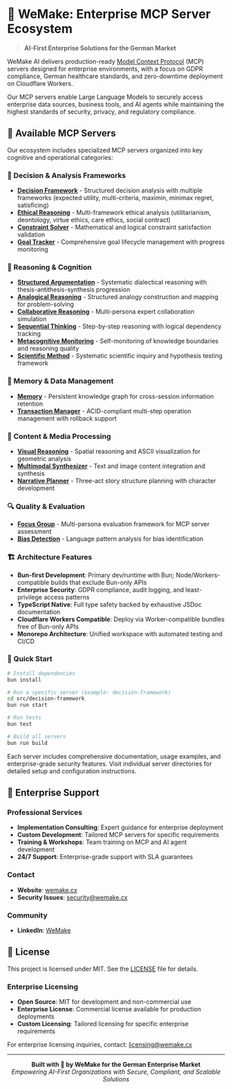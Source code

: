 # 💙 WeMake: Enterprise MCP Server Ecosystem

> **AI-First Enterprise Solutions for the German Market**

WeMake AI delivers production-ready [Model Context Protocol](https://modelcontextprotocol.io/) (MCP) servers designed
for enterprise environments, with a focus on GDPR compliance, German healthcare standards, and zero-downtime deployment
on Cloudflare Workers.

Our MCP servers enable Large Language Models to securely access enterprise data sources, business tools, and AI agents
while maintaining the highest standards of security, privacy, and regulatory compliance.

## 🧠 Available MCP Servers

Our ecosystem includes specialized MCP servers organized into key cognitive and operational categories:

### 🎯 Decision & Analysis Frameworks

- **[Decision Framework](src/decision-framework/)** - Structured decision analysis with multiple frameworks (expected
  utility, multi-criteria, maximin, minimax regret, satisficing)
- **[Ethical Reasoning](src/ethical-reasoning/)** - Multi-framework ethical analysis (utilitarianism, deontology, virtue
  ethics, care ethics, social contract)
- **[Constraint Solver](src/constraint-solver/)** - Mathematical and logical constraint satisfaction validation
- **[Goal Tracker](src/goal-tracker/)** - Comprehensive goal lifecycle management with progress monitoring

### 🧩 Reasoning & Cognition

- **[Structured Argumentation](src/structured-argumentation/)** - Systematic dialectical reasoning with
  thesis-antithesis-synthesis progression
- **[Analogical Reasoning](src/analogical-reasoning/)** - Structured analogy construction and mapping for
  problem-solving
- **[Collaborative Reasoning](src/collaborative-reasoning/)** - Multi-persona expert collaboration simulation
- **[Sequential Thinking](src/sequential-thinking/)** - Step-by-step reasoning with logical dependency tracking
- **[Metacognitive Monitoring](src/metacognitive-monitoring/)** - Self-monitoring of knowledge boundaries and reasoning
  quality
- **[Scientific Method](src/scientific-method/)** - Systematic scientific inquiry and hypothesis testing framework

### 💾 Memory & Data Management

- **[Memory](src/memory/)** - Persistent knowledge graph for cross-session information retention
- **[Transaction Manager](src/transaction-manager/)** - ACID-compliant multi-step operation management with rollback
  support

### 🎨 Content & Media Processing

- **[Visual Reasoning](src/visual-reasoning/)** - Spatial reasoning and ASCII visualization for geometric analysis
- **[Multimodal Synthesizer](src/multimodal-synthesizer/)** - Text and image content integration and synthesis
- **[Narrative Planner](src/narrative-planner/)** - Three-act story structure planning with character development

### 🔍 Quality & Evaluation

- **[Focus Group](src/focus-group/)** - Multi-persona evaluation framework for MCP server assessment
- **[Bias Detection](src/bias-detection/)** - Language pattern analysis for bias identification

### 🏗️ Architecture Features

- **Bun-first Development**: Primary dev/runtime with Bun; Node/Workers-compatible builds that exclude Bun-only APIs
- **Enterprise Security**: GDPR compliance, audit logging, and least-privilege access patterns
- **TypeScript Native**: Full type safety backed by exhaustive JSDoc documentation
- **Cloudflare Workers Compatible**: Deploy via Worker-compatible bundles free of Bun-only APIs
- **Monorepo Architecture**: Unified workspace with automated testing and CI/CD

### 🚀 Quick Start

```sh
# Install dependencies
bun install

# Run a specific server (example: decision-framework)
cd src/decision-framework
bun run start

# Run tests
bun test

# Build all servers
bun run build
```

Each server includes comprehensive documentation, usage examples, and enterprise-grade security features. Visit
individual server directories for detailed setup and configuration instructions.

## 🤝 Enterprise Support

### Professional Services

- **Implementation Consulting**: Expert guidance for enterprise deployment
- **Custom Development**: Tailored MCP servers for specific requirements
- **Training & Workshops**: Team training on MCP and AI agent development
- **24/7 Support**: Enterprise-grade support with SLA guarantees

### Contact

- **Website**: [wemake.cx](https://wemake.cx)
- **Security Issues**: [security@wemake.cx](mailto:security@wemake.cx)

### Community

- **LinkedIn**: [WeMake](https://linkedin.com/company/wemake-cx)

## 📜 License

This project is licensed under MIT. See the [LICENSE](LICENSE) file for details.

### Enterprise Licensing

- **Open Source**: MIT for development and non-commercial use
- **Enterprise License**: Commercial license available for production deployments
- **Custom Licensing**: Tailored licensing for specific enterprise requirements

For enterprise licensing inquiries, contact: <licensing@wemake.cx>

---

<div align="center">
  <strong>Built with 💙 by WeMake for the German Enterprise Market</strong><br>
  <em>Empowering AI-First Organizations with Secure, Compliant, and Scalable Solutions</em>
</div>
